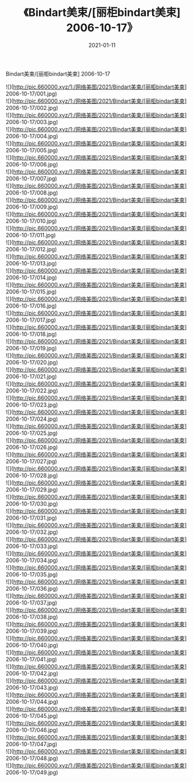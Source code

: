 ﻿---
layout: post
title:  《Bindart美束/[丽柜bindart美束] 2006-10-17》
date:   2021-01-11
img: http://pic.660000.xyz/1:/网络美图/2021/Bindart美束/[丽柜bindart美束] 2006-10-17/000.jpg
categories: [美女, 清纯, 唯美]
---

Bindart美束/[丽柜bindart美束] 2006-10-17

 ![](http://pic.660000.xyz/1:/网络美图/2021/Bindart美束/[丽柜bindart美束] 2006-10-17/001.jpg) <br>![](http://pic.660000.xyz/1:/网络美图/2021/Bindart美束/[丽柜bindart美束] 2006-10-17/002.jpg) <br>![](http://pic.660000.xyz/1:/网络美图/2021/Bindart美束/[丽柜bindart美束] 2006-10-17/003.jpg) <br>![](http://pic.660000.xyz/1:/网络美图/2021/Bindart美束/[丽柜bindart美束] 2006-10-17/004.jpg) <br>![](http://pic.660000.xyz/1:/网络美图/2021/Bindart美束/[丽柜bindart美束] 2006-10-17/005.jpg) <br>![](http://pic.660000.xyz/1:/网络美图/2021/Bindart美束/[丽柜bindart美束] 2006-10-17/006.jpg) <br>![](http://pic.660000.xyz/1:/网络美图/2021/Bindart美束/[丽柜bindart美束] 2006-10-17/007.jpg) <br>![](http://pic.660000.xyz/1:/网络美图/2021/Bindart美束/[丽柜bindart美束] 2006-10-17/008.jpg) <br>![](http://pic.660000.xyz/1:/网络美图/2021/Bindart美束/[丽柜bindart美束] 2006-10-17/009.jpg) <br>![](http://pic.660000.xyz/1:/网络美图/2021/Bindart美束/[丽柜bindart美束] 2006-10-17/010.jpg) <br>![](http://pic.660000.xyz/1:/网络美图/2021/Bindart美束/[丽柜bindart美束] 2006-10-17/011.jpg) <br>![](http://pic.660000.xyz/1:/网络美图/2021/Bindart美束/[丽柜bindart美束] 2006-10-17/012.jpg) <br>![](http://pic.660000.xyz/1:/网络美图/2021/Bindart美束/[丽柜bindart美束] 2006-10-17/013.jpg) <br>![](http://pic.660000.xyz/1:/网络美图/2021/Bindart美束/[丽柜bindart美束] 2006-10-17/014.jpg) <br>![](http://pic.660000.xyz/1:/网络美图/2021/Bindart美束/[丽柜bindart美束] 2006-10-17/015.jpg) <br>![](http://pic.660000.xyz/1:/网络美图/2021/Bindart美束/[丽柜bindart美束] 2006-10-17/016.jpg) <br>![](http://pic.660000.xyz/1:/网络美图/2021/Bindart美束/[丽柜bindart美束] 2006-10-17/017.jpg) <br>![](http://pic.660000.xyz/1:/网络美图/2021/Bindart美束/[丽柜bindart美束] 2006-10-17/018.jpg) <br>![](http://pic.660000.xyz/1:/网络美图/2021/Bindart美束/[丽柜bindart美束] 2006-10-17/019.jpg) <br>![](http://pic.660000.xyz/1:/网络美图/2021/Bindart美束/[丽柜bindart美束] 2006-10-17/020.jpg) <br>![](http://pic.660000.xyz/1:/网络美图/2021/Bindart美束/[丽柜bindart美束] 2006-10-17/021.jpg) <br>![](http://pic.660000.xyz/1:/网络美图/2021/Bindart美束/[丽柜bindart美束] 2006-10-17/022.jpg) <br>![](http://pic.660000.xyz/1:/网络美图/2021/Bindart美束/[丽柜bindart美束] 2006-10-17/023.jpg) <br>![](http://pic.660000.xyz/1:/网络美图/2021/Bindart美束/[丽柜bindart美束] 2006-10-17/024.jpg) <br>![](http://pic.660000.xyz/1:/网络美图/2021/Bindart美束/[丽柜bindart美束] 2006-10-17/025.jpg) <br>![](http://pic.660000.xyz/1:/网络美图/2021/Bindart美束/[丽柜bindart美束] 2006-10-17/026.jpg) <br>![](http://pic.660000.xyz/1:/网络美图/2021/Bindart美束/[丽柜bindart美束] 2006-10-17/027.jpg) <br>![](http://pic.660000.xyz/1:/网络美图/2021/Bindart美束/[丽柜bindart美束] 2006-10-17/028.jpg) <br>![](http://pic.660000.xyz/1:/网络美图/2021/Bindart美束/[丽柜bindart美束] 2006-10-17/029.jpg) <br>![](http://pic.660000.xyz/1:/网络美图/2021/Bindart美束/[丽柜bindart美束] 2006-10-17/030.jpg) <br>![](http://pic.660000.xyz/1:/网络美图/2021/Bindart美束/[丽柜bindart美束] 2006-10-17/031.jpg) <br>![](http://pic.660000.xyz/1:/网络美图/2021/Bindart美束/[丽柜bindart美束] 2006-10-17/032.jpg) <br>![](http://pic.660000.xyz/1:/网络美图/2021/Bindart美束/[丽柜bindart美束] 2006-10-17/033.jpg) <br>![](http://pic.660000.xyz/1:/网络美图/2021/Bindart美束/[丽柜bindart美束] 2006-10-17/034.jpg) <br>![](http://pic.660000.xyz/1:/网络美图/2021/Bindart美束/[丽柜bindart美束] 2006-10-17/035.jpg) <br>![](http://pic.660000.xyz/1:/网络美图/2021/Bindart美束/[丽柜bindart美束] 2006-10-17/036.jpg) <br>![](http://pic.660000.xyz/1:/网络美图/2021/Bindart美束/[丽柜bindart美束] 2006-10-17/037.jpg) <br>![](http://pic.660000.xyz/1:/网络美图/2021/Bindart美束/[丽柜bindart美束] 2006-10-17/038.jpg) <br>![](http://pic.660000.xyz/1:/网络美图/2021/Bindart美束/[丽柜bindart美束] 2006-10-17/039.jpg) <br>![](http://pic.660000.xyz/1:/网络美图/2021/Bindart美束/[丽柜bindart美束] 2006-10-17/040.jpg) <br>![](http://pic.660000.xyz/1:/网络美图/2021/Bindart美束/[丽柜bindart美束] 2006-10-17/041.jpg) <br>![](http://pic.660000.xyz/1:/网络美图/2021/Bindart美束/[丽柜bindart美束] 2006-10-17/042.jpg) <br>![](http://pic.660000.xyz/1:/网络美图/2021/Bindart美束/[丽柜bindart美束] 2006-10-17/043.jpg) <br>![](http://pic.660000.xyz/1:/网络美图/2021/Bindart美束/[丽柜bindart美束] 2006-10-17/044.jpg) <br>![](http://pic.660000.xyz/1:/网络美图/2021/Bindart美束/[丽柜bindart美束] 2006-10-17/045.jpg) <br>![](http://pic.660000.xyz/1:/网络美图/2021/Bindart美束/[丽柜bindart美束] 2006-10-17/046.jpg) <br>![](http://pic.660000.xyz/1:/网络美图/2021/Bindart美束/[丽柜bindart美束] 2006-10-17/047.jpg) <br>![](http://pic.660000.xyz/1:/网络美图/2021/Bindart美束/[丽柜bindart美束] 2006-10-17/048.jpg) <br>![](http://pic.660000.xyz/1:/网络美图/2021/Bindart美束/[丽柜bindart美束] 2006-10-17/049.jpg) <br>